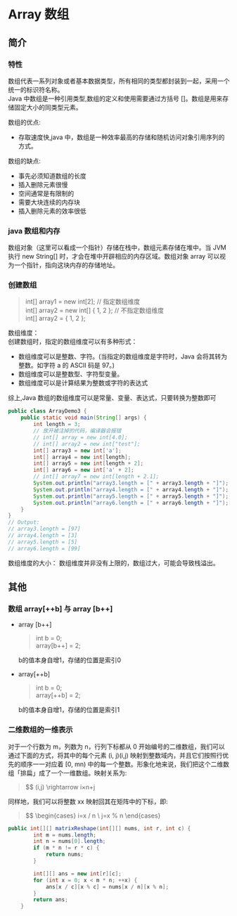 # Array 数组

## 简介
### 特性
数组代表一系列对象或者基本数据类型，所有相同的类型都封装到一起，采用一个统一的标识符名称。  
Java 中数组是一种引用类型,数组的定义和使用需要通过方括号 []。数组是用来存储固定大小的同类型元素。  

数组的优点:  
+ 存取速度快,java 中，数组是一种效率最高的存储和随机访问对象引用序列的方式。

数组的缺点:  
+ 事先必须知道数组的长度
+ 插入删除元素很慢
+ 空间通常是有限制的
+ 需要大块连续的内存块
+ 插入删除元素的效率很低 


### java 数组和内存
数组对象（这里可以看成一个指针）存储在栈中，数组元素存储在堆中。当 JVM 执行 new String[] 时，才会在堆中开辟相应的内存区域。数组对象 array 可以视为一个指针，指向这块内存的存储地址。

### 创建数组
> int[] array1 = new int[2]; // 指定数组维度  
> int[] array2 = new int[] { 1, 2 }; // 不指定数组维度  
> int[] array2 = { 1, 2 };

数组维度：  
创建数组时，指定的数组维度可以有多种形式：  
* 数组维度可以是整数、字符。(当指定的数组维度是字符时，Java 会将其转为整数。如字符 a 的 ASCII 码是 97。)
* 数组维度可以是整数型、字符型变量。
* 数组维度可以是计算结果为整数或字符的表达式  

综上,Java 数组的数组维度可以是常量、变量、表达式，只要转换为整数即可
``` java
public class ArrayDemo3 {
    public static void main(String[] args) {
        int length = 3;
        // 放开被注掉的代码，编译器会报错
        // int[] array = new int[4.0];
        // int[] array2 = new int["test"];
        int[] array3 = new int['a'];
        int[] array4 = new int[length];
        int[] array5 = new int[length + 2];
        int[] array6 = new int['a' + 2];
        // int[] array7 = new int[length + 2.1];
        System.out.println("array3.length = [" + array3.length + "]");
        System.out.println("array4.length = [" + array4.length + "]");
        System.out.println("array5.length = [" + array5.length + "]");
        System.out.println("array6.length = [" + array6.length + "]");
    }
}
// Output:
// array3.length = [97]
// array4.length = [3]
// array5.length = [5]
// array6.length = [99] 
```

数组维度的大小： 数组维度并非没有上限的，数组过大，可能会导致栈溢出。

## 其他
### 数组 array[++b] 与 array [b++]
* array [b++]
    > int b = 0;  
    array[b++] = 2;  

    b的值本身自增1，存储的位置是索引0

*  array[++b]
    > int b = 0;  
    array[++b] = 2;  

    b的值本身自增1，存储的位置是索引1


### 二维数组的一维表示
对于一个行数为 m，列数为 n，行列下标都从 0 开始编号的二维数组，我们可以通过下面的方式，将其中的每个元素 (i, j)(i,j) 映射到整数域内，并且它们按照行优先的顺序一一对应着 [0, mn) 中的每一个整数。形象化地来说，我们把这个二维数组「排扁」成了一个一维数组。映射关系为:
> $$ (i,j) \rightarrow i×n+j  

同样地，我们可以将整数 xx 映射回其在矩阵中的下标，即:  
> $$ 
\begin{cases}
 i=x / n \\ j=x % n
\end{cases}

```java
public int[][] matrixReshape(int[][] nums, int r, int c) {
        int m = nums.length;
        int n = nums[0].length;
        if (m * n != r * c) {
            return nums;
        }

        int[][] ans = new int[r][c];
        for (int x = 0; x < m * n; ++x) {
            ans[x / c][x % c] = nums[x / n][x % n];
        }
        return ans;
    }
```


